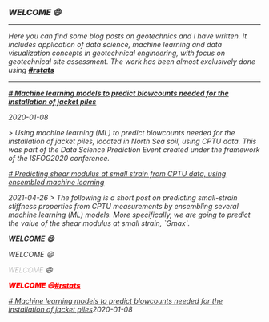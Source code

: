<h2 style="color:#2F2F2F; font-size: 16px; font-weight: 900;">WELCOME 😄</h2>

<hr>

<p style="color:#2F2F2F;">Here you can find some blog posts on geotechnics and I have written. It includes application of data science, machine learning and data visualization concepts in geotechnical engineering, with focus on geotechnical site assessment. The work has been almost exclusively done using <a style="color:#2F2F2F; font-weight: 900;" href="https://www.r-project.org/" target="_blank">#rstats</a></p>

<hr>    
 
<p style="color:#2F2F2F; font-weight: bolder;"><a style="color:#2F2F2F;" href="https://erdirstats.github.io/isfog-2020-final.html" target="_blank"># Machine learning models to predict blowcounts needed for the installation of jacket piles</a></p>  
<p style="color:#2F2F2F; font-style: italic;">2020-01-08 </p> 
> Using machine learning (ML) to predict blowcounts needed for the installation of jacket piles, located in North Sea soil, using CPTU data. This was part of the Data Science Prediction Event created under the framework of the ISFOG2020 conference.  

<a style="color:#2F2F2F;" href="https://erdirstats.github.io/small-strain-stiffness-final-02.html" target="_blank"># Predicting shear modulus at small strain from CPTU data, using ensembled machine learning</a>  
<body style="color:#2F2F2F; font-style: italic;">2021-04-26</body>  
> The following is a short post on predicting small-strain stiffness properties from CPTU measurements by ensembling several machine learning (ML) models. More specifically, we are going to predict the value of the shear modulus at small strain, `Gmax`.

<p style="color:#2F2F2F; font-weight: bolder;">WELCOME 😄</p>
<p style="color:#2F2F2F; font-weight: normal;">WELCOME 😄</p>
<p style="color:#2F2F2F; font-weight: lighter;">WELCOME 😄</p>
<p style="color: red; font-weight: 900;">WELCOME 😄<a style="color: red;" href="https://www.r-project.org/" target="_blank">#rstats</a></p>


<body style="color:#2F2F2F; font-weight: bolder;"><a style="color:#2F2F2F;" href="https://erdirstats.github.io/isfog-2020-final.html" target="_blank"># Machine learning models to predict blowcounts needed for the installation of jacket piles</a><body style="color:#2F2F2F; font-style: italic; font-weight: normal;">2020-01-08 </body> </body>  

 
